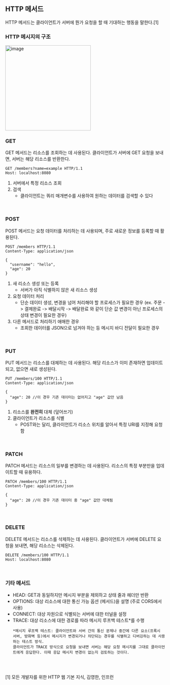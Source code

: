 ## HTTP 메서드

HTTP 메서드는 클라이언트가 서버에 뭔가 요청을 할 때 기대하는 행동을 말한다.[1]

### HTTP 메시지의 구조

<img width="269" alt="image" src="https://github.com/yumalg12/tech-study/assets/134472216/39939972-1e0f-4c94-8982-2b8d1fd1dfb3">


<br>

### GET

GET 메서드는 리소스를 조회하는 데 사용된다. 클라이언트가 서버에 GET 요청을 보내면, 서버는 해당 리소스를 반환한다.

```
GET /members?name=example HTTP/1.1
Host: localhost:8080
```

1. 서버에서 특정 리소스 조회
2. 검색
   - 클라이언트는 쿼리 매개변수를 사용하여 원하는 데이터를 검색할 수 있다

<br>

### POST

POST 메서드는 요청 데이터를 처리하는 데 사용되며, 주로 새로운 정보를 등록할 때 활용된다.

```
POST /members HTTP/1.1
Content-Type: application/json

{
  "username": "hello",
  "age": 20
}
```

1. 새 리소스 생성 또는 등록
   - 서버가 아직 식별하지 않은 새 리소스 생성
2. 요청 데이터 처리
   - 단순 데이터 생성, 변경을 넘어 처리해야 할 프로세스가 필요한 경우 (ex. 주문 -> 결제완료 -> 배달시작 -> 배달완료 와 같이 단순 값 변경이 아닌 프로세스의 상태 변경이 필요한 경우)
3. 다른 메서드로 처리하기 애매한 경우
   - 조회한 데이터를 JSON으로 넘겨야 하는 등 메시지 바디 전달이 필요한 경우

<br>

### PUT

PUT 메서드는 리소스를 대체하는 데 사용된다. 해당 리소스가 이미 존재하면 업데이트되고, 없으면 새로 생성된다.

```
PUT /members/100 HTTP/1.1
Content-Type: application/json

{
  "age": 20 //이 경우 기존 데이터는 없어지고 "age" 값만 남음
}
```

1. 리소스를 **완전히** 대체 (덮어쓰기)
2. 클라이언트가 리소스를 식별
   - POST와는 달리, 클라이언트가 리소스 위치를 알아서 특정 URI를 지정해 요청함

<br>

### PATCH

PATCH 메서드는 리소스의 일부를 변경하는 데 사용된다. 리소스의 특정 부분만을 업데이트할 때 유용하다.

```
PATCH /members/100 HTTP/1.1
Content-Type: application/json

{
  "age": 20 //이 경우 기존 데이터 중 "age" 값만 대체됨
}
```

<br>

### DELETE

DELETE 메서드는 리소스를 삭제하는 데 사용된다. 클라이언트가 서버에 DELETE 요청을 보내면, 해당 리소스는 삭제된다.

```
DELETE /members/100 HTTP/1.1
Host: localhost:8080
```

<br>

### 기타 메서드

- HEAD: GET과 동일하지만 메시지 부분을 제외하고 상태 줄과 헤더만 반환
- OPTIONS: 대상 리소스에 대한 통신 가능 옵션 (메서드)을 설명 (주로 CORS에서 사용)
- CONNECT: 대상 자원으로 식별되는 서버에 대한 터널을 설정
- TRACE: 대상 리소스에 대한 경로를 따라 메시지 루프백 테스트*를 수행
  ```
  *메시지 루프백 테스트: 클라이언트와 서버 간의 통신 문제나 중간에 다른 요소(프록시 서버, 방화벽 등)에서 메시지가 변경되거나 차단되는 경우를 식별하고 디버깅하는 데 사용하는 테스트 방식.
  클라이언트가 TRACE 방식으로 요청을 보내면 서버는 해당 요청 메시지를 그대로 클라이언트에게 응답한다. 이때 응답 메시지 변경이 없는지 검토하는 것이다.
  ```

<br>

##
[1] 모든 개발자를 위한 HTTP 웹 기본 지식, 김영한, 인프런

<br>
